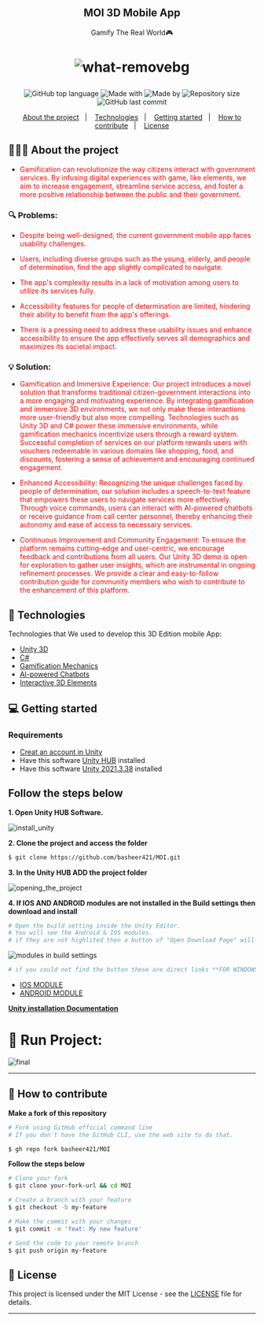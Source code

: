 <h2 align="center">
   MOI 3D Mobile App
</h2>

<p align="center">Gamify The Real World🎮</p>


<h1 align="center">

![what-removebg](https://github.com/basheer421/MOI/assets/138756079/7e5d8dca-1a42-4ed5-8dd1-49f19d831224)


</h1>

<p align="center">
  


<div align="center">
  <img alt="GitHub top language" src="https://img.shields.io/badge/Langauge-C%23-blue">
  <img alt="Made with" src="https://img.shields.io/badge/Made%20with%20UNITY-red">
  <img alt="Made by" src="https://img.shields.io/badge/Made_by-GovUnityVerse-green">
  <img alt="Repository size" src="https://img.shields.io/badge/rep_size-25_MB-blue">
  <img alt="GitHub last commit" src="https://img.shields.io/badge/Last_Commit-May_2024-red">
</div>

  


<p align="center">
  <a href="#-about-the-project">About the project</a>&nbsp;&nbsp;&nbsp;|&nbsp;&nbsp;&nbsp;
  <a href="#-technologies">Technologies</a>&nbsp;&nbsp;&nbsp;|&nbsp;&nbsp;&nbsp;
  <a href="#-getting-started">Getting started</a>&nbsp;&nbsp;&nbsp;|&nbsp;&nbsp;&nbsp;
  <a href="#-how-to-contribute">How to contribute</a>&nbsp;&nbsp;&nbsp;|&nbsp;&nbsp;&nbsp;
  <a href="#-License">License</a>
</p>


## 👨🏻‍💻 About the project

- <p style="color: red;">Gamification can revolutionize the way citizens interact with government services. By infusing digital experiences with game, like elements, we aim to increase engagement, streamline service access, and foster a more positive relationship between the public and their government.</p>


### 🔍 Problems:

- <p style="color: red;">Despite being well-designed, the current government mobile app faces usability challenges.</p>

- <p style="color: red;">Users, including diverse groups such as the young, elderly, and people of determination, find the app slightly complicated to navigate.</p>

- <p style="color: red;">The app's complexity results in a lack of motivation among users to utilize its services fully.</p>

- <p style="color: red;">Accessibility features for people of determination are limited, hindering their ability to benefit from the app's offerings.</p>

- <p style="color: red;">There is a pressing need to address these usability issues and enhance accessibility to ensure the app effectively serves all demographics and maximizes its societal impact.</p>


### 💡 Solution:
- <p style="color: red;">Gamification and Immersive Experience: Our project introduces a novel solution that transforms traditional citizen-government interactions into a more engaging and motivating experience. By integrating gamification and immersive 3D environments, we not only make these interactions more user-friendly but also more compelling. Technologies such as Unity 3D and C# power these immersive environments, while gamification mechanics incentivize users through a reward system. Successful completion of services on our platform rewards users with vouchers redeemable in various domains like shopping, food, and discounts, fostering a sense of achievement and encouraging continued engagement.</p>

- <p style="color: red;">Enhanced Accessibility: Recognizing the unique challenges faced by people of determination, our solution includes a speech-to-text feature that empowers these users to navigate services more effectively. Through voice commands, users can interact with AI-powered chatbots or receive guidance from call center personnel, thereby enhancing their autonomy and ease of access to necessary services.</p>

- <p style="color: red;">Continuous Improvement and Community Engagement: To ensure the platform remains cutting-edge and user-centric, we encourage feedback and contributions from all users. Our Unity 3D demo is open for exploration to gather user insights, which are instrumental in ongoing refinement processes. We provide a clear and easy-to-follow contribution guide for community members who wish to contribute to the enhancement of this platform.</p>


## 🚀 Technologies

Technologies that We used to develop this 3D Edition mobile App:

- [Unity 3D](https://unity.com/)
- [C#](https://docs.microsoft.com/en-us/dotnet/csharp/)
- [Gamification Mechanics](https://www.interaction-design.org/literature/topics/gamification)
- [AI-powered Chatbots](https://en.wikipedia.org/wiki/Chatbot)
- [Interactive 3D Elements](https://threejs.org/)


## 💻 Getting started

### Requirements

- [Creat an account in Unity](https://id.unity.com/en/conversations/9523141d-e73f-499c-9697-7b38ef085baa00ff)
- Have this software [Unity HUB](https://unity.com/download) installed
- Have this software [Unity 2021.3.38](https://unity.com/releases/editor/whats-new/2021.3.38) installed


  
## **Follow the steps below**


**1. Open Unity HUB Software.**

   
![install_unity](https://github.com/basheer421/MOI/assets/138756079/296dd41d-ae55-432f-a56d-4c0f43f765ae)




**2. Clone the project and access the folder**

```bash
$ git clone https://github.com/basheer421/MOI.git
```




**3. In the Unity HUB ADD the project folder**


![opening_the_project](https://github.com/basheer421/MOI/assets/138756079/a02c9588-d476-4219-a216-c8a91cf67c4a)



**4. If IOS AND ANDROID modules are not installed in the Build settings then download and install**


```bash
# Open the build setting inside the Unity Editor.
# You will see the Android & IOS modules.
# if they are not highlited then a button of "Open Download Page" will appear after you press on one of them.
```


![modules in build settings](https://github.com/basheer421/MOI/assets/138756079/cbe144ca-d0e2-4b51-b4d7-142a157c023f)




```bash
# if you could not find the button these are direct links **FOR WINDOWS ONLY**
```

- [IOS MODULE](https://download.unity3d.com/download_unity/7a2fa5d8d101/TargetSupportInstaller/UnitySetup-iOS-Support-for-Editor-2021.3.38f1.exe)
- [ANDROID MODULE](https://download.unity3d.com/download_unity/7a2fa5d8d101/TargetSupportInstaller/UnitySetup-Android-Support-for-Editor-2021.3.38f1.exe)


**[Unity installation Documentation](https://docs.unity3d.com/hub/manual/InstallHub.html)**


# 📱 Run Project:

![final](https://github.com/basheer421/MOI/assets/138756079/37c60e51-2102-4280-bd16-5c2d5baccac8)


---


## 🤔 How to contribute

**Make a fork of this repository**

```bash
# Fork using GitHub official command line
# If you don't have the GitHub CLI, use the web site to do that.

$ gh repo fork basheer421/MOI
```

**Follow the steps below**

```bash
# Clone your fork
$ git clone your-fork-url && cd MOI

# Create a branch with your feature
$ git checkout -b my-feature

# Make the commit with your changes
$ git commit -m 'feat: My new feature'

# Send the code to your remote branch
$ git push origin my-feature
```

## 📝 License

This project is licensed under the MIT License - see the [LICENSE](LICENSE) file for details.


---

